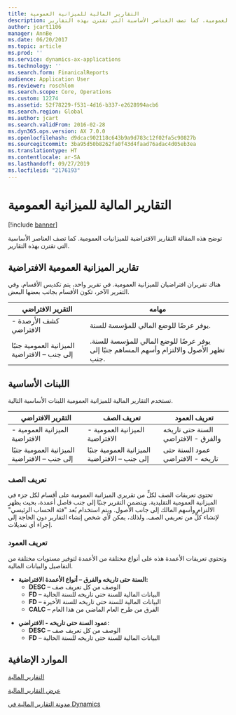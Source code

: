 ```yaml
---
title: التقارير المالية للميزانية العمومية
description: توضح هذه المقالة التقارير الافتراضية للميزانيات العمومية. كما تصف العناصر الأساسية التي تقترن بهذه التقارير.
author: jcart1106
manager: AnnBe
ms.date: 06/20/2017
ms.topic: article
ms.prod: ''
ms.service: dynamics-ax-applications
ms.technology: ''
ms.search.form: FinanicalReports
audience: Application User
ms.reviewer: roschlom
ms.search.scope: Core, Operations
ms.custom: 12274
ms.assetid: 52f78229-f531-4d16-b337-e2628994acb6
ms.search.region: Global
ms.author: jcart
ms.search.validFrom: 2016-02-28
ms.dyn365.ops.version: AX 7.0.0
ms.openlocfilehash: d9dcac902118c643b9a9d783c12f02fa5c90827b
ms.sourcegitcommit: 3ba95d50b8262fa0f43d4faad76adac4d05eb3ea
ms.translationtype: HT
ms.contentlocale: ar-SA
ms.lasthandoff: 09/27/2019
ms.locfileid: "2176193"
---
```

# <a name="balance-sheet-financial-reports"></a>التقارير المالية للميزانية العمومية

[!include [banner](../includes/banner.md)]

توضح هذه المقالة التقارير الافتراضية للميزانيات العمومية. كما تصف العناصر الأساسية التي تقترن بهذه التقارير. 

<a name="default-balance-sheet-reports"></a>تقارير الميزانية العمومية الافتراضية
-----------------------------

هناك تقريران افتراضيان للميزانية العمومية. في تقرير واحد، يتم تكديس الأقسام. وفي التقرير الآخر، تكون الأقسام بجانب بعضها البعض.

| التقرير الافتراضي                       | مهامه                                                                                                                           |
|--------------------------------------|----------------------------------------------------------------------------------------------------------------------------------------|
| كشف الأرصدة - الافتراضي              | يوفر عرضًا للوضع المالي للمؤسسة للسنة.                                                                 |
| الميزانية العمومية جنبًا إلى جنب – الافتراضية | يوفر عرضًا للوضع المالي للمؤسسة للسنة. تظهر الأصول والالتزام وأسهم المساهم جنبًا إلى جنب. |

## <a name="building-blocks"></a>اللبنات الأساسية
تستخدم التقارير المالية للميزانية العمومية اللبنات الأساسية التالية.

| التقرير الافتراضي                       | تعريف الصف                       | تعريف العمود             |
|--------------------------------------|--------------------------------------|-------------------------------|
| الميزانية العمومية - الافتراضية              | الميزانية العمومية - الافتراضية              | السنة حتى تاريخه والفرق - الافتراضي    |
| الميزانية العمومية جنبًا إلى جنب – الافتراضية | الميزانية العمومية جنبًا إلى جنب – الافتراضية | عمود السنة حتى تاريخه - الافتراضي |

### <a name="row-definition"></a>تعريف الصف

تحتوي تعريفات الصف لكلٍّ من تقريري الميزانية العمومية على أقسام لكل جزء في الميزانية العمومية التقليدية. ويتضمن التقرير جنبًا إلى جنب فاصل أعمدة، بحيث يظهر الالتزام وأسهم المالك إلى جانب الأصول. ويتم استخدام بُعد "فئة الحساب الرئيسي" لإنشاء كلٍّ من تعريفي الصف. ولذلك، يمكن لأي شخص إنشاء التقارير دون الحاجة إلى إجراء أي تعديلات.

### <a name="column-definition"></a>تعريف العمود

وتحتوي تعريفات الأعمدة هذه على أنواع مختلفة من الأعمدة لتوفير مستويات مختلفة من التفاصيل والبيانات المالية.

-   **السنة حتى تاريخه والفرق – أنواع الأعمدة الافتراضية:**
    -   **DESC** – الوصف من كل تعريف صف
    -   **FD** – البيانات المالية للسنة حتى تاريخه للسنة الحالية
    -   **FD** – البيانات المالية للسنة حتى تاريخه للسنة الأخيرة
    -   **CALC** – الفرق من طرح العام الماضي من هذا العام

<!-- -->

-   **عمود السنة حتى تاريخه - الافتراضي:**
    -   **DESC** – الوصف من كل تعريف صف
    -   **FD** – البيانات المالية للسنة حتى تاريخه للسنة الحالية



<a name="additional-resources"></a>الموارد الإضافية
--------

[التقارير المالية](financial-reporting-getting-started.md)

[عرض التقارير المالية](view-financial-reports.md)

[مدونة التقارير المالية في Dynamics](https://blogs.msdn.com/b/dynamics_financial_reporting/)



